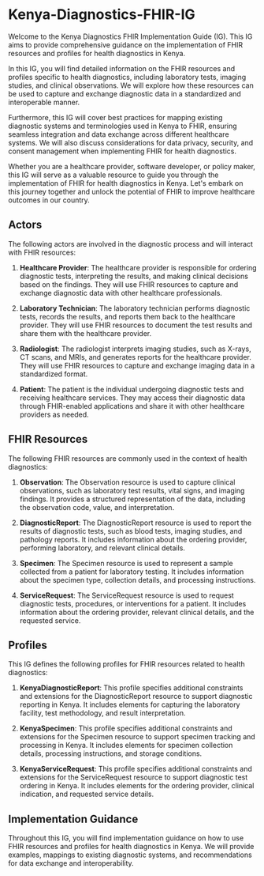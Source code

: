 # Kenya-Diagnostics-FHIR-IG

Welcome to the Kenya Diagnostics FHIR Implementation Guide (IG). This IG aims to provide comprehensive guidance on the implementation of FHIR resources and profiles for health diagnostics in Kenya.

In this IG, you will find detailed information on the FHIR resources and profiles specific to health diagnostics, including laboratory tests, imaging studies, and clinical observations. We will explore how these resources can be used to capture and exchange diagnostic data in a standardized and interoperable manner.

Furthermore, this IG will cover best practices for mapping existing diagnostic systems and terminologies used in Kenya to FHIR, ensuring seamless integration and data exchange across different healthcare systems. We will also discuss considerations for data privacy, security, and consent management when implementing FHIR for health diagnostics.

Whether you are a healthcare provider, software developer, or policy maker, this IG will serve as a valuable resource to guide you through the implementation of FHIR for health diagnostics in Kenya. Let's embark on this journey together and unlock the potential of FHIR to improve healthcare outcomes in our country.

## Actors

The following actors are involved in the diagnostic process and will interact with FHIR resources:

1. **Healthcare Provider**: The healthcare provider is responsible for ordering diagnostic tests, interpreting the results, and making clinical decisions based on the findings. They will use FHIR resources to capture and exchange diagnostic data with other healthcare professionals.

2. **Laboratory Technician**: The laboratory technician performs diagnostic tests, records the results, and reports them back to the healthcare provider. They will use FHIR resources to document the test results and share them with the healthcare provider.

3. **Radiologist**: The radiologist interprets imaging studies, such as X-rays, CT scans, and MRIs, and generates reports for the healthcare provider. They will use FHIR resources to capture and exchange imaging data in a standardized format.

4. **Patient**: The patient is the individual undergoing diagnostic tests and receiving healthcare services. They may access their diagnostic data through FHIR-enabled applications and share it with other healthcare providers as needed.

## FHIR Resources

The following FHIR resources are commonly used in the context of health diagnostics:

1. **Observation**: The Observation resource is used to capture clinical observations, such as laboratory test results, vital signs, and imaging findings. It provides a structured representation of the data, including the observation code, value, and interpretation.

2. **DiagnosticReport**: The DiagnosticReport resource is used to report the results of diagnostic tests, such as blood tests, imaging studies, and pathology reports. It includes information about the ordering provider, performing laboratory, and relevant clinical details.

3. **Specimen**: The Specimen resource is used to represent a sample collected from a patient for laboratory testing. It includes information about the specimen type, collection details, and processing instructions.

4. **ServiceRequest**: The ServiceRequest resource is used to request diagnostic tests, procedures, or interventions for a patient. It includes information about the ordering provider, relevant clinical details, and the requested service.

## Profiles

This IG defines the following profiles for FHIR resources related to health diagnostics:

1. **KenyaDiagnosticReport**: This profile specifies additional constraints and extensions for the DiagnosticReport resource to support diagnostic reporting in Kenya. It includes elements for capturing the laboratory facility, test methodology, and result interpretation.

2. **KenyaSpecimen**: This profile specifies additional constraints and extensions for the Specimen resource to support specimen tracking and processing in Kenya. It includes elements for specimen collection details, processing instructions, and storage conditions.

3. **KenyaServiceRequest**: This profile specifies additional constraints and extensions for the ServiceRequest resource to support diagnostic test ordering in Kenya. It includes elements for the ordering provider, clinical indication, and requested service details.

## Implementation Guidance

Throughout this IG, you will find implementation guidance on how to use FHIR resources and profiles for health diagnostics in Kenya. We will provide examples, mappings to existing diagnostic systems, and recommendations for data exchange and interoperability.

